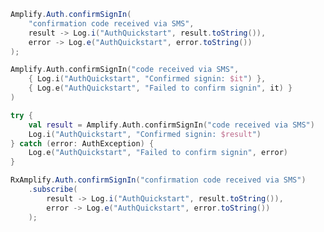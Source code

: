 <amplify-block-switcher>
<amplify-block name="Java">

```java
Amplify.Auth.confirmSignIn(
    "confirmation code received via SMS",
    result -> Log.i("AuthQuickstart", result.toString()),
    error -> Log.e("AuthQuickstart", error.toString())
);
```

</amplify-block>
<amplify-block name="Kotlin - Callbacks">

```kotlin
Amplify.Auth.confirmSignIn("code received via SMS",
    { Log.i("AuthQuickstart", "Confirmed signin: $it") },
    { Log.e("AuthQuickstart", "Failed to confirm signin", it) }
)
```

</amplify-block>
<amplify-block name="Kotlin - Coroutines (Beta)">

```kotlin
try {
    val result = Amplify.Auth.confirmSignIn("code received via SMS")
    Log.i("AuthQuickstart", "Confirmed signin: $result") 
} catch (error: AuthException) {
    Log.e("AuthQuickstart", "Failed to confirm signin", error)
}
```

</amplify-block>
<amplify-block name="RxJava">

```java
RxAmplify.Auth.confirmSignIn("confirmation code received via SMS")
    .subscribe(
        result -> Log.i("AuthQuickstart", result.toString()),
        error -> Log.e("AuthQuickstart", error.toString())
    );
```

</amplify-block>
</amplify-block-switcher>
